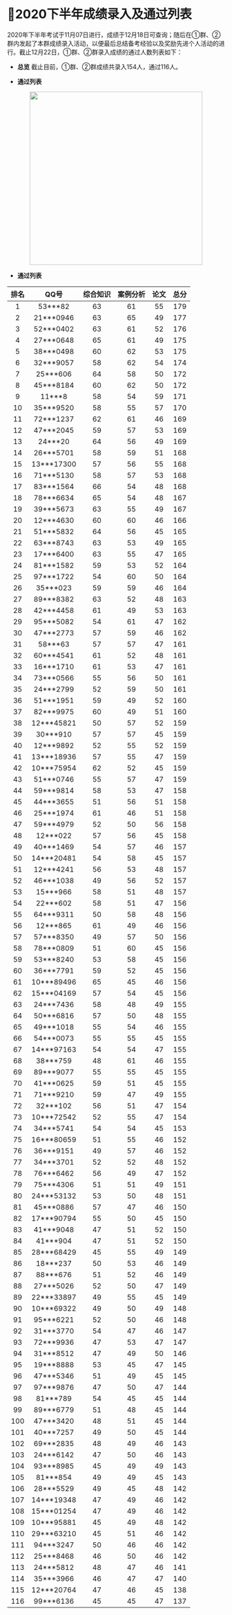 ﻿# :clap:2020下半年成绩录入及通过列表

2020年下半年考试于11月07日进行，成绩于12月18日可查询；随后在①群、②群内发起了本群成绩录入活动，以便最后总结备考经验以及奖励先进个人活动的进行。截止12月22日，①群、②群录入成绩的通过人数列表如下： 

- **总览**
截止目前，①群、②群成绩共录入154人，通过116人。

- **通过列表**
<div align="center">
 <kbd>
 <img src="https://raw.githubusercontent.com/xxlllq/system_architect/master/群通过人数/2020下半年/及格人数.png" width=400 />
 </kbd> 
 </div>

- **通过列表**


| 排名 |    QQ号    | 综合知识 | 案例分析 | 论文 | 总分 |
|:----:|:----------:|:--------:|:--------:|:----:|:----:|
|   1  |   53***82  |    63    |    61    |  55  |  179 |
|   2  |  21***0946 |    63    |    65    |  49  |  177 |
|   3  |  52***0402 |    63    |    61    |  52  |  176 |
|   4  |  27***0648 |    65    |    61    |  49  |  175 |
|   5  |  38***0498 |    60    |    62    |  53  |  175 |
|   6  |  32***9057 |    58    |    62    |  54  |  174 |
|   7  |  25***606  |    64    |    58    |  50  |  172 |
|   8  |  45***8184 |    60    |    62    |  50  |  172 |
|   9  |   11***8   |    58    |    54    |  59  |  171 |
|  10  |  35***9520 |    58    |    55    |  57  |  170 |
|  11  |  72***1237 |    62    |    61    |  46  |  169 |
|  12  |  47***2045 |    59    |    57    |  53  |  169 |
|  13  |   24***20  |    64    |    56    |  49  |  169 |
|  14  |  26***5701 |    58    |    59    |  51  |  168 |
|  15  | 13***17300 |    57    |    56    |  55  |  168 |
|  16  |  71***5130 |    58    |    57    |  53  |  168 |
|  17  |  83***1564 |    66    |    54    |  48  |  168 |
|  18  |  78***6634 |    65    |    54    |  48  |  167 |
|  19  |  39***5673 |    63    |    55    |  49  |  167 |
|  20  |  12***4630 |    60    |    60    |  46  |  166 |
|  21  |  51***5832 |    64    |    56    |  45  |  165 |
|  22  |  63***8743 |    63    |    53    |  49  |  165 |
|  23  |  17***6400 |    63    |    55    |  47  |  165 |
|  24  |  81***1582 |    59    |    53    |  52  |  164 |
|  25  |  97***1722 |    54    |    60    |  50  |  164 |
|  26  |  35***023  |    59    |    59    |  46  |  164 |
|  27  |  89***8382 |    63    |    52    |  48  |  163 |
|  28  |  42***4458 |    61    |    49    |  53  |  163 |
|  29  |  95***5082 |    54    |    61    |  47  |  162 |
|  30  |  47***2773 |    57    |    59    |  46  |  162 |
|  31  |   58***63  |    57    |    57    |  47  |  161 |
|  32  |  60***4541 |    61    |    52    |  48  |  161 |
|  33  |  16***1710 |    61    |    53    |  47  |  161 |
|  34  |  73***0566 |    55    |    56    |  50  |  161 |
|  35  |  24***2799 |    52    |    59    |  50  |  161 |
|  36  |  51***1951 |    59    |    49    |  52  |  160 |
|  37  |  82***9975 |    60    |    49    |  51  |  160 |
|  38  | 12***45821 |    50    |    57    |  52  |  159 |
|  39  |  30***910  |    57    |    57    |  45  |  159 |
|  40  |  12***9892 |    52    |    55    |  52  |  159 |
|  41  | 13***18936 |    57    |    55    |  47  |  159 |
|  42  | 10***75954 |    62    |    52    |  45  |  159 |
|  43  |  51***0746 |    55    |    57    |  47  |  159 |
|  44  |  59***9814 |    58    |    53    |  47  |  158 |
|  45  |  44***3655 |    51    |    56    |  51  |  158 |
|  46  |  25***1974 |    61    |    46    |  51  |  158 |
|  47  |  59***4979 |    52    |    50    |  56  |  158 |
|  48  |  12***022  |    57    |    56    |  45  |  158 |
|  49  |  40***1469 |    54    |    57    |  46  |  157 |
|  50  | 14***20481 |    54    |    58    |  45  |  157 |
|  51  |  12***4241 |    56    |    53    |  48  |  157 |
|  52  |  46***1038 |    49    |    56    |  52  |  157 |
|  53  |  15***966  |    58    |    51    |  48  |  157 |
|  54  |  22***602  |    58    |    51    |  47  |  156 |
|  55  |  64***9311 |    50    |    58    |  48  |  156 |
|  56  |  12***865  |    61    |    49    |  46  |  156 |
|  57  |  57***8350 |    49    |    57    |  50  |  156 |
|  58  |  78***0809 |    51    |    60    |  45  |  156 |
|  59  |  53***8240 |    53    |    58    |  45  |  156 |
|  60  |  36***7791 |    59    |    52    |  45  |  156 |
|  61  | 10***89496 |    65    |    45    |  46  |  156 |
|  62  | 15***04169 |    57    |    54    |  45  |  156 |
|  63  |  24***7436 |    58    |    48    |  49  |  155 |
|  64  |  50***6816 |    57    |    50    |  48  |  155 |
|  65  |  49***1018 |    55    |    54    |  46  |  155 |
|  66  |  54***0073 |    55    |    55    |  45  |  155 |
|  67  | 14***97163 |    54    |    54    |  47  |  155 |
|  68  |  38***759  |    48    |    61    |  46  |  155 |
|  69  |  89***9077 |    55    |    55    |  45  |  155 |
|  70  |  41***0625 |    59    |    51    |  45  |  155 |
|  71  |  71***9210 |    59    |    47    |  49  |  155 |
|  72  |  32***102  |    56    |    51    |  47  |  154 |
|  73  | 10***72542 |    52    |    55    |  47  |  154 |
|  74  |  34***5741 |    54    |    54    |  45  |  153 |
|  75  | 16***80659 |    51    |    55    |  46  |  152 |
|  76  |  36***9151 |    49    |    57    |  46  |  152 |
|  77  |  34***3701 |    52    |    52    |  48  |  152 |
|  78  |  76***6462 |    56    |    49    |  47  |  152 |
|  79  |  75***4306 |    51    |    51    |  49  |  151 |
|  80  | 24***53132 |    53    |    50    |  48  |  151 |
|  81  |  45***0886 |    57    |    47    |  46  |  150 |
|  82  | 17***90794 |    55    |    50    |  45  |  150 |
|  83  |  41***9048 |    47    |    51    |  52  |  150 |
|  84  |  41***904  |    47    |    51    |  52  |  150 |
|  85  | 28***68429 |    45    |    55    |  49  |  149 |
|  86  |  18***237  |    50    |    53    |  46  |  149 |
|  87  |  88***676  |    51    |    52    |  46  |  149 |
|  88  |  27***5026 |    52    |    50    |  47  |  149 |
|  89  | 22***33897 |    49    |    55    |  45  |  149 |
|  90  | 10***69322 |    49    |    50    |  49  |  148 |
|  91  |  95***6221 |    52    |    50    |  46  |  148 |
|  92  |  31***3770 |    54    |    47    |  46  |  147 |
|  93  |  72***9936 |    47    |    53    |  47  |  147 |
|  94  |  31***8512 |    47    |    49    |  50  |  146 |
|  95  |  19***8888 |    53    |    45    |  47  |  145 |
|  96  |  47***5346 |    51    |    49    |  45  |  145 |
|  97  |  97***9876 |    47    |    50    |  47  |  144 |
|  98  |  81***789  |    54    |    45    |  45  |  144 |
|  99  |  89***6779 |    51    |    48    |  45  |  144 |
|  100 |  47***3420 |    48    |    51    |  45  |  144 |
|  101 |  40***7257 |    49    |    50    |  45  |  144 |
|  102 |  69***2835 |    48    |    49    |  46  |  143 |
|  103 |  24***6142 |    47    |    50    |  46  |  143 |
|  104 |  93***8985 |    45    |    49    |  49  |  143 |
|  105 |  81***854  |    49    |    49    |  45  |  143 |
|  106 |  28***5529 |    49    |    45    |  48  |  142 |
|  107 | 14***19348 |    47    |    49    |  46  |  142 |
|  108 | 15***01254 |    47    |    49    |  46  |  142 |
|  109 | 10***95881 |    45    |    49    |  48  |  142 |
|  110 | 29***63210 |    45    |    51    |  46  |  142 |
|  111 |  94***3247 |    50    |    46    |  46  |  142 |
|  112 |  25***8468 |    46    |    50    |  46  |  142 |
|  113 |  24***5812 |    48    |    47    |  46  |  141 |
|  114 |  35***3966 |    46    |    47    |  47  |  140 |
|  115 | 12***20764 |    47    |    46    |  45  |  138 |
|  116 |  99***6136 |    45    |    45    |  47  |  137 |
